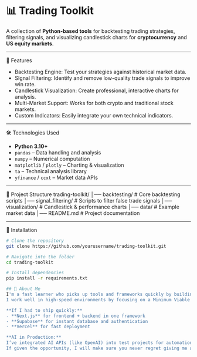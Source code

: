 # 📊 Trading Toolkit

A collection of **Python-based tools** for backtesting trading strategies, filtering signals, and visualizing candlestick charts for **cryptocurrency** and **US equity markets**.

---

 🚀 Features
- Backtesting Engine: Test your strategies against historical market data.
- SIgnal Filtering: Identify and remove low-quality trade signals to improve win rate.
- Candlestick Visualization: Create professional, interactive charts for analysis.
- Multi-Market Support: Works for both crypto and traditional stock markets.
- Custom Indicators: Easily integrate your own technical indicators.

---

 🛠 Technologies Used
- **Python 3.10+**
- `pandas` – Data handling and analysis  
- `numpy` – Numerical computation  
- `matplotlib` / `plotly` – Charting & visualization  
- `ta` – Technical analysis library  
- `yfinance` / `ccxt` – Market data APIs  

---

 📂 Project Structure
trading-toolkit/
│── backtesting/ # Core backtesting scripts
│── signal_filtering/ # Scripts to filter false trade signals
│── visualization/ # Candlestick & performance charts
│── data/ # Example market data
│── README.md # Project documentation

---

🔧 Installation
```bash
# Clone the repository
git clone https://github.com/yourusername/trading-toolkit.git

# Navigate into the folder
cd trading-toolkit

# Install dependencies
pip install -r requirements.txt

## 👋 About Me
I'm a fast learner who picks up tools and frameworks quickly by building and testing real projects.  
I work well in high-speed environments by focusing on a Minimum Viable Product first, then improving features based on feedback.  

**If I had to ship quickly:**
- **Next.js** for frontend + backend in one framework
- **Supabase** for instant database and authentication
- **Vercel** for fast deployment

**AI in Production:**
I’ve integrated AI APIs (like OpenAI) into test projects for automation and chat features.  
If given the opportunity, I will make sure you never regret giving me a try.

